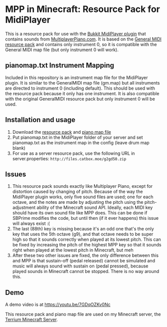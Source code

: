 # MPP in Minecraft: Resource Pack for MidiPlayer
This is a resource pack for use with the [Bukkit MidiPlayer plugin](https://www.spigotmc.org/resources/midiplayer.2587/) that contains sounds from [MultiplayerPiano.com](http://www.multiplayerpiano.com/). It is based on the [General MIDI resource pack](https://github.com/SBPrime/GMResourcePack) and contains only instrument 0, so it is compatible with the General MIDI map file (but only instrument 0 will work).

## pianomap.txt Instrument Mapping
Included in this repository is an instrument map file for the MidiPlayer plugin. It is similar to the GeneralMIDI map file (gm.map) but all instruments are directed to instrument 0 (including default). This should be used with the resource pack because it only has one instrument. It is also compatible with the original GeneralMIDI resource pack but only instrument 0 will be used.

## Installation and usage

1. Download the [resource pack](https://github.com/ledlamp/MPPinMinecraft/releases/download/v3/MPP_in_Minecraft_v3.zip) and [piano map file](https://github.com/ledlamp/MPPinMinecraft/releases/download/v3/pianomap.txt)
2. Put pianomap.txt in the MidiPlayer folder of your server and set pianomap.txt as the instrument map in the config (leave drum map blank)
3. For use as a server resource pack, use the following URL in server.properties:
`http://files.catbox.moe/g2gd50.zip`

## Issues

1. This resource pack sounds exactly like Multiplayer Piano, except for distortion caused by changing of pitch. Because of the way the MidiPlayer plugin works, only five sound files are used; one for each octave, and the notes are made by adjusting the pitch using the pitch-adjustment ability of the Minecraft sound API. Ideally, each MIDI key should have its own sound file like MPP does. This can be done if SBPrime modifies the code, but until then (if it ever happens) this issue will always exist :(
2. The last (88th) key is missing because it's an odd one that's the only key that uses the 5th octave (g9), and that octave needs to be super high so that it sounds correctly when played at its lowest pitch. This can be fixed by increasing the pitch of the highest MPP key so that it sounds right when played at the lowest pitch in Minecraft, but meh
3. After these two other issues are fixed, the only difference between this and MPP is that sustain-off (pedal released) cannot be simulated and music will always sound with sustain on (pedal pressed), because played sounds in Minecraft cannot be stopped. There is no way around this.

## Demo
A demo video is at https://youtu.be/7GDqOZKv0Nc

This resource pack and piano map file are used on my Minecraft server, the [Terrium Minecraft Server](http://terrium.net/index.php?threads/terrium-minecraft-server.29/).
